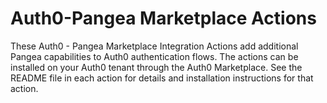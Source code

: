 # Auth0-Pangea Marketplace Actions
These Auth0 - Pangea  Marketplace Integration Actions add additional Pangea capabilities to Auth0 authentication flows. The actions can be installed on your Auth0 tenant through the Auth0 Marketplace.
See the README file in each action for details and installation instructions for that action.

